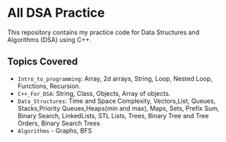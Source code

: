 # All DSA Practice

This repository contains my practice code for Data Structures and Algorithms (DSA) using C++.

## Topics Covered
- `Intro_to_programming`: Array, 2d arrays, String, Loop, Nested Loop, Functions, Recursion.
- `C++_For_DSA`: String, Class, Objects, Array of objects.
- `Data_Structures`: Time and Space Complexity, Vectors,List, Queues, Stacks,Priority Queues,Heaps(min and max), Maps, Sets, Prefix Sum, Binary Search, LinkedLists, STL Lists, Trees, Binary Tree and Tree Orders, Binary Search Trees
 - `Algorithms` - Graphs, BFS